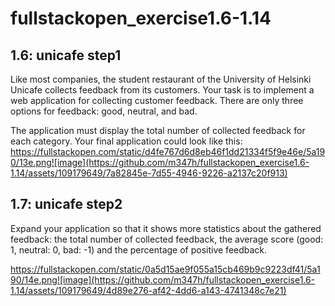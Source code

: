 # fullstackopen_exercise1.6-1.14


## 1.6: unicafe step1

Like most companies, the student restaurant of the University of Helsinki Unicafe collects feedback from its customers. Your task is to implement a web application for collecting customer feedback. There are only three options for feedback: good, neutral, and bad.

The application must display the total number of collected feedback for each category. Your final application could look like this:
https://fullstackopen.com/static/d4fe767d6d8eb46f1dd21334f5f9e46e/5a190/13e.png![image](https://github.com/m347h/fullstackopen_exercise1.6-1.14/assets/109179649/7a82845e-7d55-4946-9226-a2137c20f913)


## 1.7: unicafe step2
Expand your application so that it shows more statistics about the gathered feedback: the total number of collected feedback, the average score (good: 1, neutral: 0, bad: -1) and the percentage of positive feedback.

https://fullstackopen.com/static/0a5d15ae9f055a15cb469b9c9223df41/5a190/14e.png![image](https://github.com/m347h/fullstackopen_exercise1.6-1.14/assets/109179649/4d89e276-af42-4dd6-a143-4741348c7e21)
